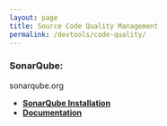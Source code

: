 ```yaml
---
layout: page
title: Source Code Quality Management
permalink: /devtools/code-quality/
---
```




### SonarQube:

sonarqube.org


<ul>
    <li><strong><a href="/devtools/code-quality/sonarqube/installation/">SonarQube Installation</a></strong></li>
    <li><strong><a href="http://docs.sonarqube.org/display/SONAR/Documentation" rel="nofollow">Documentation</a></strong></li>
</ul>
